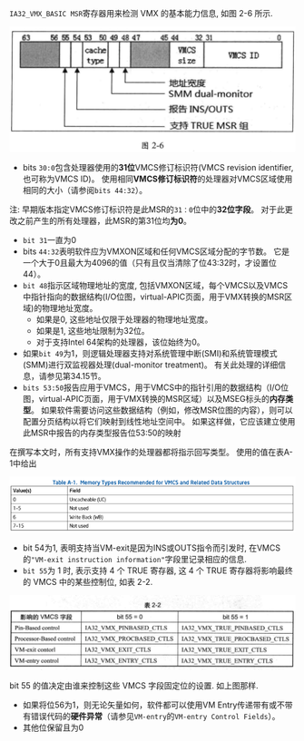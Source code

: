 
`IA32_VMX_BASIC MSR`寄存器用来检测 VMX 的基本能力信息, 如图 2-6 所示.

![2020-02-24-22-27-54.png](./images/2020-02-24-22-27-54.png)

* bits `30:0`包含处理器使用的**31位**VMCS修订标识符(VMCS revision identifier, 也可称为VMCS ID)。 使用相同**VMCS修订标识符**的处理器对VMCS区域使用相同的大小（请参阅`bits 44:32`）。

注: 早期版本指定VMCS修订标识符是此MSR的`31：0`位中的**32位字段**。 对于此更改之前产生的所有处理器，此MSR的第31位均**为0**。

* `bit 31`一直为0
* bits `44:32`表明软件应为VMXON区域和任何VMCS区域分配的字节数。 它是一个大于0且最大为4096的值（只有且仅当清除了位43:32时，才设置位44）。
* `bit 48`指示区域物理地址的宽度, 包括VMXON区域，每个VMCS以及VMCS中指针指向的数据结构(I/O位图，virtual-APIC页面，用于VMX转换的MSR区域)的物理地址宽度。 
  * 如果是0, 这些地址仅限于处理器的物理地址宽度。 
  * 如果是1, 这些地址限制为32位。 
  * 对于支持Intel 64架构的处理器，该位始终为0。
* 如果`bit 49`为1，则逻辑处理器支持对系统管理中断(SMI)和系统管理模式(SMM)进行双监视器处理(dual-monitor treatment)。 有关此处理的详细信息，请参见第34.15节。
* `bits 53:50`报告应用于VMCS，用于VMCS中的指针引用的数据结构（I/O位图，virtual-APIC页面，用于VMX转换的MSR区域）以及MSEG标头的**内存类型**。 如果软件需要访问这些数据结构（例如，修改MSR位图的内容），则可以配置分页结构以将它们映射到线性地址空间中。 如果这样做，它应该建立使用此MSR中报告的内存类型报告位53:50的映射

在撰写本文时，所有支持VMX操作的处理器都将指示回写类型。 使用的值在表A-1中给出

![2020-11-29-16-12-51.png](./images/2020-11-29-16-12-51.png)
* bit 54为1, 表明支持当VM-exit是因为INS或OUTS指令而引发时, 在VMCS的`"VM-exit instruction information"`字段里记录相应的信息.
* `bit 55`为 1 时, 表示支持 4 个 TRUE 寄存器, 这 4 个 TRUE 寄存器将影响最终的 VMCS 中的某些控制位, 如表 2-2.

![2020-02-24-22-35-02.png](./images/2020-02-24-22-35-02.png)

bit 55 的值决定由谁来控制这些 VMCS 字段固定位的设置. 如上图那样. 
* 如果将位56为1，则无论矢量如何，软件都可以使用VM Entry传递带有或不带有错误代码的**硬件异常**（请参见`VM-entry`的`VM-entry Control Fields`）。
* 其他位保留且为0
